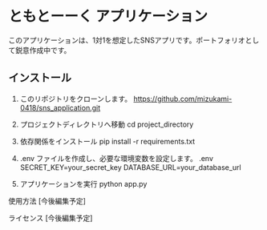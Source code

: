 # ともとーーく アプリケーション

このアプリケーションは、1対1を想定したSNSアプリです。ポートフォリオとして鋭意作成中です。

## インストール

1. このリポジトリをクローンします。
https://github.com/mizukami-0418/sns_application.git

2. プロジェクトディレクトリへ移動
  cd project_directory

3. 依存関係をインストール
  pip install -r requirements.txt

4. .env ファイルを作成し、必要な環境変数を設定します。
  .env
  SECRET_KEY=your_secret_key
  DATABASE_URL=your_database_url

5. アプリケーションを実行
  python app.py

使用方法
[今後編集予定]

ライセンス
[今後編集予定]
